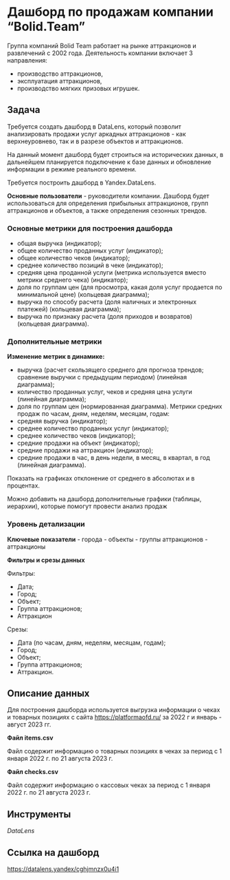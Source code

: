  
# Дашборд по продажам компании “Bolid.Team”


Группа компаний Bolid Team работает на рынке аттракционов и развлечений с 2002 года. Деятельность компании включает 3 направления: 

- производство аттракционов, 
- эксплуатация аттракционов,
- производство мягких призовых игрушек.



## Задача

Требуется создать дашборд в DataLens, который позволит анализировать продажи услуг аркадных аттракционов - как верхнеуровнево, так и в разрезе объектов и аттракционов.

На данный момент дашборд будет строиться на исторических данных, в дальнейшем планируется подключение к базе данных и обновление информации в режиме реального времени.

Требуется построить дашборд в Yandex.DataLens.

**Основные пользователи** - руководители компании. Дашборд будет использоваться для определения прибыльных аттракционов, групп аттракционов и объектов, а также определения сезонных трендов.

### Основные метрики для построения дашборда

- общая выручка (индикатор);
- общее количество проданных услуг (индикатор); 
- общее количество чеков (индикатор);
- среднее количество позиций в чеке (индикатор);
- средняя цена проданной услуги (метрика используется вместо метрики среднего чека)  (индикатор);
- доля по группам цен (для просмотра, какая доля услуг продается по минимальной цене) (кольцевая диаграмма);
- выручка по способу расчета (доля наличных и электронных платежей) (кольцевая диаграмма);
- выручка по признаку расчета (доля приходов и возвратов)  (кольцевая диаграмма).


### Дополнительные метрики

**Изменение метрик в динамике:**
- выручка (расчет скользящего среднего для прогноза трендов; сравнение выручки с предыдущим периодом) (линейная диаграмма);
- количество проданных услуг, чеков и средняя цена услуги (линейная диаграмма);
- доля по группам цен (нормированная диаграмма).
Метрики средних продаж по часам, дням, неделям, месяцам, годам:
- средняя выручка (индикатор);
- среднее количество проданных услуг (индикатор);
- среднее количество чеков (индикатор);
- средние продажи на объект (индикатор);
- средние продажи на аттракцион (индикатор);
- средние продажи в час, в день недели, в месяц, в квартал, в год (линейная диаграмма).

Показать на графиках отклонение от среднего в абсолютах и в процентах.

Можно добавить на дашборд дополнительные графики (таблицы, иерархии), которые помогут провести анализ продаж

### Уровень детализации

**Ключевые показатели**  - города - объекты - группы аттракционов - аттракционы

**Фильтры и срезы данных**

Фильтры:

- Дата;
- Город;
- Объект;
- Группа аттракционов;
- Аттракцион

Срезы:

- Дата (по часам, дням, неделям, месяцам, годам);
- Город;
- Объект;
- Группа аттракционов;
- Аттракцион.



## Описание данных

Для построения дашборда используется выгрузка информации о чеках и товарных позициях с сайта https://platformaofd.ru/ за 2022 г и январь - август 2023 гг.

**Файл items.csv**

Файл содержит информацию о товарных позициях в чеках за период с 1 января 2022 г. по 21 августа 2023 г.

**Файл checks.csv**

Файл содержит информацию о кассовых чеках за период с 1 января 2022 г. по 21 августа 2023 г.


## Инструменты
*DataLens*

## Ссылка на дашборд

https://datalens.yandex/cghjmnzx0u4i1 
